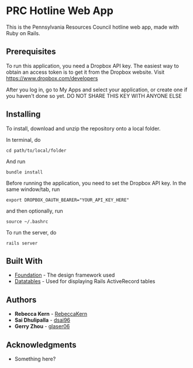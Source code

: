 

# PRC Hotline Web App

This is the Pennsylvania Resources Council hotline web app, made with Ruby on Rails.



## Prerequisites

To run this application, you need a Dropbox API key. The easiest way to obtain an access token is to get it from the Dropbox website. Visit https://www.dropbox.com/developers

After you log in, go to My Apps and select your application, or create one if you haven't done so yet.
DO NOT SHARE THIS KEY WITH ANYONE ELSE


## Installing

To install, download and unzip the repository onto a local folder.

In terminal, do

```
cd path/to/local/folder
```
And run
```
bundle install
```

Before running the application, you need to set the Dropbox API key. In the same window/tab, run

```
export DROPBOX_OAUTH_BEARER="YOUR_API_KEY_HERE"
```
and then optionally, run

```
source ~/.bashrc
```

To run the server, do
```
rails server
```

## Built With

* [Foundation](http://foundation.zurb.com/sites/docs/) - The design framework used
* [Datatables](https://datatables.net/) - Used for displaying Rails ActiveRecord tables



## Authors

* **Rebecca Kern** - [RebeccaKern](https://github.com/RebeccaKern)
* **Sai Dhulipalla** - [dsai96](https://github.com/dsai96)
* **Gerry Zhou** - [glaser06](https://github.com/glaser06)


## Acknowledgments

* Something here?
